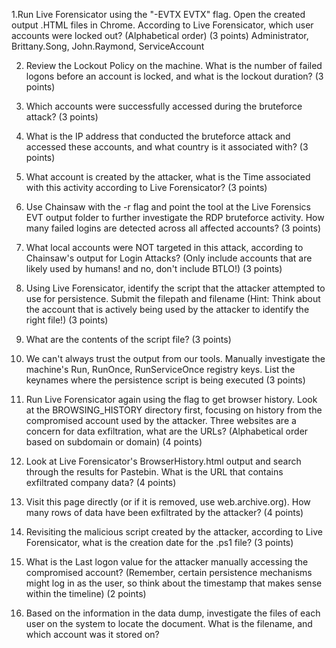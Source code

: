 1.Run Live Forensicator using the "-EVTX EVTX" flag. Open the created output .HTML files in Chrome. According to Live Forensicator, which user accounts were locked out? (Alphabetical order) (3 points)
Administrator, Brittany.Song, John.Raymond, ServiceAccount

2. Review the Lockout Policy on the machine. What is the number of failed logons before an account is locked, and what is the lockout duration? (3 points)

3. Which accounts were successfully accessed during the bruteforce attack? (3 points)

4. What is the IP address that conducted the bruteforce attack and accessed these accounts, and what country is it associated with? (3 points)

5. What account is created by the attacker, what is the Time associated with this activity according to Live Forensicator? (3 points)

6. Use Chainsaw with the -r flag and point the tool at the Live Forensics EVT output folder to further investigate the RDP bruteforce activity. How many failed logins are detected across all affected accounts? (3 points)

7. What local accounts were NOT targeted in this attack, according to Chainsaw's output for Login Attacks? (Only include accounts that are likely used by humans! and no, don't include BTLO!) (3 points)

8. Using Live Forensicator, identify the script that the attacker attempted to use for persistence. Submit the filepath and filename (Hint: Think about the account that is actively being used by the attacker to identify the right file!) (3 points)

9. What are the contents of the script file? (3 points)

10. We can't always trust the output from our tools. Manually investigate the machine's Run, RunOnce, RunServiceOnce registry keys. List the keynames where the persistence script is being executed (3 points)

11. Run Live Forensicator again using the flag to get browser history. Look at the BROWSING_HISTORY directory first, focusing on history from the compromised account used by the attacker. Three websites are a concern for data exfiltration, what are the URLs? (Alphabetical order based on subdomain or domain) (4 points)

12. Look at Live Forensicator's BrowserHistory.html output and search through the results for Pastebin. What is the URL that contains exfiltrated company data? (4 points)

13. Visit this page directly (or if it is removed, use web.archive.org). How many rows of data have been exfiltrated by the attacker? (4 points)

14. Revisiting the malicious script created by the attacker, according to Live Forensicator, what is the creation date for the .ps1 file? (3 points)

15. What is the Last logon value for the attacker manually accessing the compromised account? (Remember, certain persistence mechanisms might log in as the user, so think about the timestamp that makes sense within the timeline) (2 points)

16. Based on the information in the data dump, investigate the files of each user on the system to locate the document. What is the filename, and which account was it stored on? 
